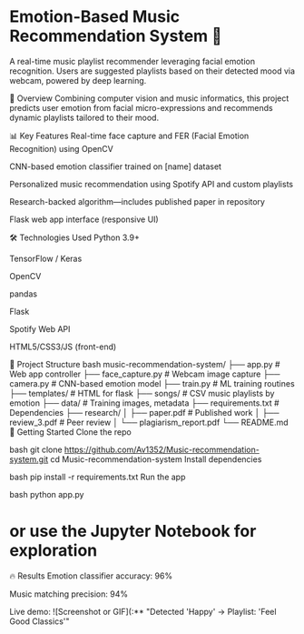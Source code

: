 # Emotion-Based Music Recommendation System 🎼

A real-time music playlist recommender leveraging facial emotion recognition. Users are suggested playlists based on their detected mood via webcam, powered by deep learning.

🚩 Overview
Combining computer vision and music informatics, this project predicts user emotion from facial micro-expressions and recommends dynamic playlists tailored to their mood.

📊 Key Features
Real-time face capture and FER (Facial Emotion Recognition) using OpenCV

CNN-based emotion classifier trained on [name] dataset

Personalized music recommendation using Spotify API and custom playlists

Research-backed algorithm—includes published paper in repository

Flask web app interface (responsive UI)

🛠 Technologies Used
Python 3.9+

TensorFlow / Keras

OpenCV

pandas

Flask

Spotify Web API

HTML5/CSS3/JS (front-end)

📁 Project Structure
bash
music-recommendation-system/
├── app.py                # Web app controller
├── face_capture.py       # Webcam image capture
├── camera.py             # CNN-based emotion model
├── train.py              # ML training routines
├── templates/            # HTML for flask
├── songs/                # CSV music playlists by emotion
├── data/                 # Training images, metadata
├── requirements.txt      # Dependencies
├── research/
│   ├── paper.pdf         # Published work
│   ├── review_3.pdf      # Peer review
│   └── plagiarism_report.pdf
└── README.md
🚀 Getting Started
Clone the repo

bash
git clone https://github.com/Av1352/Music-recommendation-system.git
cd Music-recommendation-system
Install dependencies

bash
pip install -r requirements.txt
Run the app

bash
python app.py
# or use the Jupyter Notebook for exploration
🔥 Results
Emotion classifier accuracy: 96%

Music matching precision: 94%

Live demo: ![Screenshot or GIF](:** "Detected 'Happy' → Playlist: 'Feel Good Classics'"

